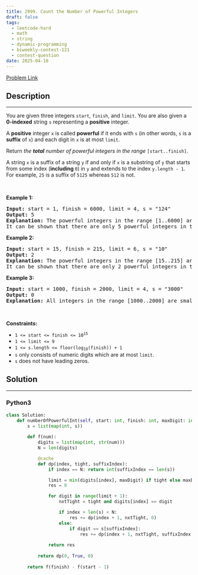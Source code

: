 ```yaml
---
title: 2999. Count the Number of Powerful Integers
draft: false
tags: 
  - leetcode-hard
  - math
  - string
  - dynamic-programming
  - biweekly-contest-121
  - contest-question
date: 2025-04-10
---
```


[Problem Link](https://leetcode.com/problems/count-the-number-of-powerful-integers/)

## Description

---
<p>You are given three integers <code>start</code>, <code>finish</code>, and <code>limit</code>. You are also given a <strong>0-indexed</strong> string <code>s</code> representing a <strong>positive</strong> integer.</p>

<p>A <strong>positive</strong> integer <code>x</code> is called <strong>powerful</strong> if it ends with <code>s</code> (in other words, <code>s</code> is a <strong>suffix</strong> of <code>x</code>) and each digit in <code>x</code> is at most <code>limit</code>.</p>

<p>Return <em>the <strong>total</strong> number of powerful integers in the range</em> <code>[start..finish]</code>.</p>

<p>A string <code>x</code> is a suffix of a string <code>y</code> if and only if <code>x</code> is a substring of <code>y</code> that starts from some index (<strong>including </strong><code>0</code>) in <code>y</code> and extends to the index <code>y.length - 1</code>. For example, <code>25</code> is a suffix of <code>5125</code> whereas <code>512</code> is not.</p>

<p>&nbsp;</p>
<p><strong class="example">Example 1:</strong></p>

<pre>
<strong>Input:</strong> start = 1, finish = 6000, limit = 4, s = &quot;124&quot;
<strong>Output:</strong> 5
<strong>Explanation:</strong> The powerful integers in the range [1..6000] are 124, 1124, 2124, 3124, and, 4124. All these integers have each digit &lt;= 4, and &quot;124&quot; as a suffix. Note that 5124 is not a powerful integer because the first digit is 5 which is greater than 4.
It can be shown that there are only 5 powerful integers in this range.
</pre>

<p><strong class="example">Example 2:</strong></p>

<pre>
<strong>Input:</strong> start = 15, finish = 215, limit = 6, s = &quot;10&quot;
<strong>Output:</strong> 2
<strong>Explanation:</strong> The powerful integers in the range [15..215] are 110 and 210. All these integers have each digit &lt;= 6, and &quot;10&quot; as a suffix.
It can be shown that there are only 2 powerful integers in this range.
</pre>

<p><strong class="example">Example 3:</strong></p>

<pre>
<strong>Input:</strong> start = 1000, finish = 2000, limit = 4, s = &quot;3000&quot;
<strong>Output:</strong> 0
<strong>Explanation:</strong> All integers in the range [1000..2000] are smaller than 3000, hence &quot;3000&quot; cannot be a suffix of any integer in this range.
</pre>

<p>&nbsp;</p>
<p><strong>Constraints:</strong></p>

<ul>
	<li><code>1 &lt;= start &lt;= finish &lt;= 10<sup>15</sup></code></li>
	<li><code>1 &lt;= limit &lt;= 9</code></li>
	<li><code>1 &lt;= s.length &lt;= floor(log<sub>10</sub>(finish)) + 1</code></li>
	<li><code>s</code> only consists of numeric digits which are at most <code>limit</code>.</li>
	<li><code>s</code> does not have leading zeros.</li>
</ul>


## Solution

---
### Python3
``` py title='count-the-number-of-powerful-integers'
class Solution:
    def numberOfPowerfulInt(self, start: int, finish: int, maxDigit: int, s: str) -> int:
        s = list(map(int, s))
        
        def f(num):
            digits = list(map(int, str(num)))
            N = len(digits)

            @cache
            def dp(index, tight, suffixIndex):
                if index == N: return int(suffixIndex == len(s))

                limit = min(digits[index], maxDigit) if tight else maxDigit
                res = 0

                for digit in range(limit + 1):
                    nxtTight = tight and digits[index] == digit

                    if index + len(s) < N:
                        res += dp(index + 1, nxtTight, 0)
                    else:
                        if digit == s[suffixIndex]:
                            res += dp(index + 1, nxtTight, suffixIndex + 1)
                
                return res
            
            return dp(0, True, 0)
        
        return f(finish) - f(start - 1)
```

